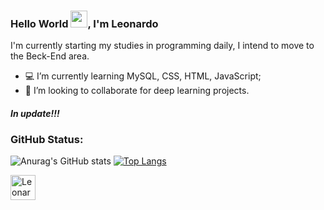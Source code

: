 ### Hello World <a target="_blank" rel="noopener noreferrer" href="https://raw.githubusercontent.com/kaueMarques/kaueMarques/master/hi.gif"><img src="https://raw.githubusercontent.com/kaueMarques/kaueMarques/master/hi.gif" width="27px" style="max-width:100%;"></a>, I'm Leonardo

I'm currently starting my studies in programming daily, I intend to move to the Beck-End area.

- :computer: I’m currently learning MySQL, CSS, HTML, JavaScript;
- 🤝 I’m looking to collaborate for deep learning projects. 

#### *In update!!!*

### GitHub Status:

![Anurag's GitHub stats](https://github-readme-stats.vercel.app/api?username=LeoDAntasSS&show_icons=true&theme=radical)
[![Top Langs](https://github-readme-stats.vercel.app/api/top-langs/?username=LeoDantasSS&langs_count=8_icons=true&theme=radical)](https://github.com/LeoDantasSS/github-readme-stats)


[<img align="center" height="40" widht="40" max widht="100%" alt="Leonardo-Linkedin" src="https://cdn3.iconfinder.com/data/icons/capsocial-round/500/linkedin-512.png" />](https://www.linkedin.com/in/leonardo-dantas-1648381b4/) 


